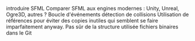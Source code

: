 introduire SFML
Comparer SFML aux engines modernes : Unity, Unreal, Ogre3D, autres ?
Boucle d'événements
détection de collisions
Utilisation de références pour éviter des copies inutiles qui semblent se faire imparfaitement anyway. 
Pas sûr de la structure utilisée
fichiers binaires dans le Git
 